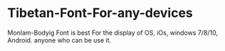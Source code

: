 # Tibetan-Font-For-any-devices
Monlam-Bodyig Font is best For the display  of  OS, iOs, windows 7/8/10, Android. anyone who can be use it.  
